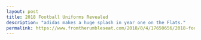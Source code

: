 ```yaml
---
layout: post
title: 2018 Football Uniforms Revealed
description: "adidas makes a huge splash in year one on the Flats."
permalink: https://www.fromtherumbleseat.com/2018/8/4/17650656/2018-football-uniforms-revealed
---
```


